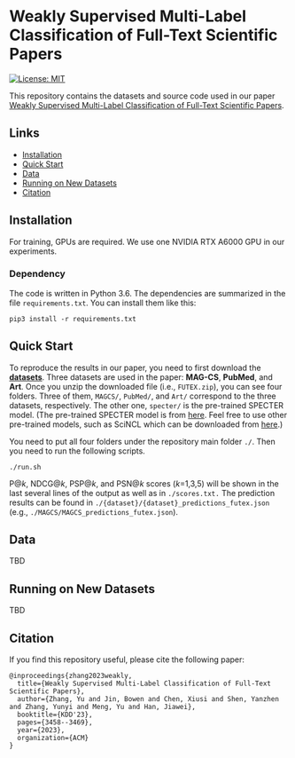 # Weakly Supervised Multi-Label Classification of Full-Text Scientific Papers

[![License: MIT](https://img.shields.io/badge/License-MIT-yellow.svg)](https://opensource.org/licenses/MIT)

This repository contains the datasets and source code used in our paper [Weakly Supervised Multi-Label Classification of Full-Text Scientific Papers](https://arxiv.org/abs/2306.14003).

## Links

- [Installation](#installation)
- [Quick Start](#quick-start)
- [Data](#data)
- [Running on New Datasets](#running-on-new-datasets)
- [Citation](#citation)

## Installation

For training, GPUs are required. We use one NVIDIA RTX A6000 GPU in our experiments.

### Dependency
The code is written in Python 3.6. The dependencies are summarized in the file ```requirements.txt```. You can install them like this:

```
pip3 install -r requirements.txt
```

## Quick Start
To reproduce the results in our paper, you need to first download the [**datasets**](https://drive.google.com/file/d/1lK-7cuart0h8VDpWhVy8eFGrXTmSPwt2/view?usp=drive_link). Three datasets are used in the paper: **MAG-CS**, **PubMed**, and **Art**. Once you unzip the downloaded file (i.e., ```FUTEX.zip```), you can see four folders. Three of them, ```MAGCS/```, ```PubMed/```, and ```Art/``` correspond to the three datasets, respectively. The other one, ```specter/``` is the pre-trained SPECTER model. (The pre-trained SPECTER model is from [here](https://huggingface.co/allenai/specter/tree/main). Feel free to use other pre-trained models, such as SciNCL which can be downloaded from [here](https://huggingface.co/malteos/scincl/tree/main).)

You need to put all four folders under the repository main folder ```./```. Then you need to run the following scripts.

```
./run.sh
```

P@_k_, NDCG@_k_, PSP@_k_, and PSN@_k_ scores (_k_=1,3,5) will be shown in the last several lines of the output as well as in ```./scores.txt.``` The prediction results can be found in ```./{dataset}/{dataset}_predictions_futex.json``` (e.g., ```./MAGCS/MAGCS_predictions_futex.json```).

## Data
TBD

## Running on New Datasets
TBD

## Citation
If you find this repository useful, please cite the following paper:
```
@inproceedings{zhang2023weakly,
  title={Weakly Supervised Multi-Label Classification of Full-Text Scientific Papers},
  author={Zhang, Yu and Jin, Bowen and Chen, Xiusi and Shen, Yanzhen and Zhang, Yunyi and Meng, Yu and Han, Jiawei},
  booktitle={KDD'23},
  pages={3458--3469},
  year={2023},
  organization={ACM}
}
```

